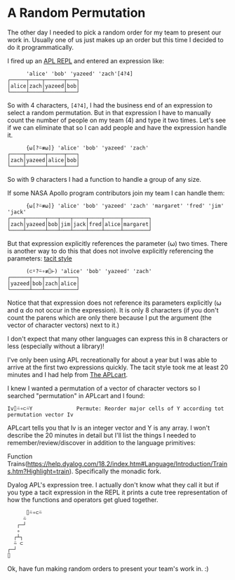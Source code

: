 # A Random Permutation

The other day I needed to pick a random order for my team to present our work in.
Usually one of us just makes up an order but this time I decided to do it programmatically.

I fired up an [APL REPL](https://tryapl.org/) and entered an expression like:

```apl
      'alice' 'bob' 'yazeed' 'zach'[4?4]
┌─────┬────┬──────┬───┐
│alice│zach│yazeed│bob│
└─────┴────┴──────┴───┘
```

So with 4 characters, `[4?4]`, I had the business end of an expression to select a random permutation. 
But in that expression I have to manually count the number of people on my team (4) and type it two times.
Let's see if we can eliminate that so I can add people and have the expression handle it.

```apl
      {⍵[?⍨≢⍵]} 'alice' 'bob' 'yazeed' 'zach'
┌────┬──────┬─────┬───┐
│zach│yazeed│alice│bob│
└────┴──────┴─────┴───┘
```

So with 9 characters I had a function to handle a group of any size.

If some NASA Apollo program contributors join my team I can handle them:
```apl
      {⍵[?⍨≢⍵]} 'alice' 'bob' 'yazeed' 'zach' 'margaret' 'fred' 'jim' 'jack'
┌────┬──────┬───┬───┬────┬────┬─────┬────────┐
│zach│yazeed│bob│jim│jack│fred│alice│margaret│
└────┴──────┴───┴───┴────┴────┴─────┴────────┘
```

But that expression explicitly references the parameter (⍵) two times.
There is another way to do this that does not involve explicitly referencing the parameters: [tacit style](https://en.wikipedia.org/wiki/Tacit_programming)

```apl
      (⊂⍤?⍨∘≢⌷⊢) 'alice' 'bob' 'yazeed' 'zach'
┌──────┬───┬────┬─────┐
│yazeed│bob│zach│alice│
└──────┴───┴────┴─────┘
```

Notice that that expression does not reference its parameters explicitly (⍵ and ⍺ do not occur in the expression).
It is only 8 characters (if you don't count the parens which are only there because I put the argument (the vector of character vectors) next to it.)

I don't expect that many other languages can express this in 8 characters or less (especially without a library)!

I've only been using APL recreationally for about a year but I was able to arrive at the first two expressions quickly.
The tacit style took me at least 20 minutes and I had help from [The APLcart](https://aplcart.info/).

I knew I wanted a permutation of a vector of character vectors so I searched "permutation" in APLcart and I found:
```
Iv⌷⍨∘⊂⍨Y              Permute: Reorder major cells of Y according tot permutation vector Iv
```

APLcart tells you that Iv is an integer vector and Y is any array.
I won't describe the 20 minutes in detail but I'll list the things I needed to remember/review/discover in addition to the language primitives:



Function Trains(https://help.dyalog.com/18.2/index.htm#Language/Introduction/Trains.htm?Highlight=train).
Specifically the monadic fork.

Dyalog APL's expression tree.
I actually don't know what they call it but if you type a tacit expression in the REPL it prints a cute tree representation of how the functions and operators get glued together.

```
      ⌷⍨∘⊂⍨ 
     ⍨
   ┌─┘
   ∘  
  ┌┴┐ 
  ⍨ ⊂ 
┌─┘   
⌷     
```

Ok, have fun making random orders to present your team's work in. :)
